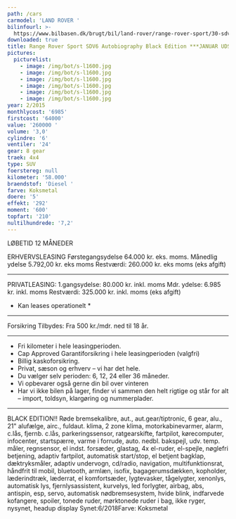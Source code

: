 ```yaml
---
path: /cars
carmodel: 'LAND ROVER '
bilinfourl: >-
  https://www.bilbasen.dk/brugt/bil/land-rover/range-rover-sport/30-sdv6-hse-dynamic-aut-5d/4052082
downloaded: true
title: Range Rover Sport SDV6 Autobiography Black Edition ***JANUAR UDSALG***
pictures:
  picturelist:
    - image: /img/bot/s-l1600.jpg
    - image: /img/bot/s-l1600.jpg
    - image: /img/bot/s-l1600.jpg
    - image: /img/bot/s-l1600.jpg
    - image: /img/bot/s-l1600.jpg
    - image: /img/bot/s-l1600.jpg
year: 2/2015
monthlycost: '6985'
firstcost: '64000'
value: '260000 '
volume: '3,0'
cylindre: '6'
ventiler: '24'
gear: 8 gear
traek: 4x4
type: SUV
foerstereg: null
kilometer: '58.000'
braendstof: 'Diesel '
farve: Koksmetal
doere: '5'
effekt: '292'
moment: '600'
topfart: '210'
nultilhundrede: '7,2'
---
```


LØBETID 12 MÅNEDER

ERHVERVSLEASING
Førstegangsydelse 64.000 kr. eks. moms.
Månedlig ydelse 5.792,00 kr. eks moms
Restværdi: 260.000 kr. eks moms (eks afgift)

---

PRIVATLEASING:
1.gangsydelse: 80.000 kr. inkl. moms
Mdr. ydelse: 6.985 kr. inkl. moms
Restværdi: 325.000 kr. inkl. moms (eks afgift)

- Kan leases operationelt \*

---

Forsikring Tilbydes:
Fra 500 kr./mdr. ned til 18 år.

---

- Fri kilometer i hele leasingperioden.
- Cap Approved Garantiforsikring i hele leasingperioden (valgfri)
- Billig kaskoforsikring.
- Privat, sæson og erhverv – vi har det hele.
- Du vælger selv perioden: 6, 12, 24 eller 36 måneder.
- Vi opbevarer også gerne din bil over vinteren
- Har vi ikke bilen på lager, finder vi sammen den helt rigtige og står for alt – import, toldsyn, klargøring og nummerplader.

---

BLACK EDITION!!
Røde bremsekalibre, aut., aut.gear/tiptronic, 6 gear, alu., 21" alufælge, airc., fuldaut. klima, 2 zone klima, motorkabinevarmer, alarm, c.lås, fjernb. c.lås, parkeringssensor, ratgearskifte, fartpilot, kørecomputer, infocenter, startspærre, varme i forrude, auto. nedbl. bakspejl, udv. temp. måler, regnsensor, el indst. forsæder, glastag, 4x el-ruder, el-spejle, nøglefri betjening, adaptiv fartpilot, automatisk start/stop, el betjent bagklap, dæktryksmåler, adaptiv undervogn, cd/radio, navigation, multifunktionsrat, håndfrit til mobil, bluetooth, armlæn, isofix, bagagerumsdækken, kopholder, læderindtræk, læderrat, el komfortsæder, lygtevasker, tågelygter, xenonlys, automatisk lys, fjernlysassistent, kurvelys, led forlygter, airbag, abs, antispin, esp, servo, automatisk nødbremsesystem, hvide blink, indfarvede kofangere, spoiler, tonede ruder, mørktonede ruder i bag, ikke ryger, nysynet, headup display
Synet:6/2018Farve: Koksmetal
